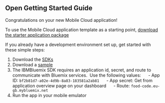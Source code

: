 Open Getting Started Guide
-----------------------------------------
Congratulations on your new Mobile Cloud application!

To use the Mobile Cloud application template as a starting point, [download the starter application package](https://console-classic-20150422-175854.eu-gb.bluemix.net:443/rest/../rest/apps/bf2b81d7-a02e-4d9b-8a83-183581a2ab81/starter-download)

If you already have a development environment set up, get started with these simple steps:

1. Download the [SDKs](https://www.eu-gb.bluemix.net/docs/#starters/mobile/index.html#index)
2. Download a [sample](https://hub.jazz.net/user/mobilecloud)
3. The IBMBluemix SDK requires an application id, secret, and route to communicate with Bluemix services.  Use the following values:
     - App ID: `bf2b81d7-a02e-4d9b-8a83-183581a2ab81`
     - App secret: Get from application overview page on your dashboard
     - Route: `food-code.eu-gb.mybluemix.net` 
4. Run the app in your mobile emulator